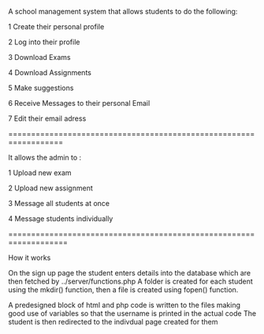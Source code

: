 A school management system that allows students to do the following:

1 Create their personal profile

2 Log into their profile

3 Download Exams

4 Download Assignments

5 Make suggestions

6 Receive Messages to their personal Email

7 Edit their email adress

==================================================================

It allows the admin to :

1 Upload new exam

2 Upload new assignment

3 Message all students at once

4 Message students individually

===================================================================

How it works

On the sign up page the student enters details into the database which are then fetched by ../server/functions.php A folder is created for each student using the mkdir() function, then a file is created using fopen() function.

A predesigned block of html and php code is written to the files making good use of variables so that the username is printed in the actual code The student is then redirected to the indivdual page created for them
